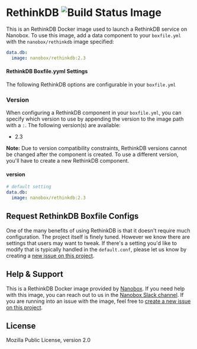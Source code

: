 # RethinkDB ![Build Status Image](https://travis-ci.org/nanobox-io/nanobox-docker-rethinkdb.svg)
This is an RethinkDB Docker image used to launch a RethinkDB service on Nanobox. To use this image, add a data component to your `boxfile.yml` with the `nanobox/rethinkdb` image specified:

```yaml
data.db:
  image: nanobox/rethinkdb:2.3
```

#### RethinkDB Boxfile.yyml Settings
The following RethinkDB options are configurable in your `boxfile.yml`

### Version
When configuring a RethinkDB component in your `boxfile.yml`, you can specify which version to use by appending the version to the image path with a `:`. The following version(s) are available:

- 2.3

**Note:** Due to version compatibility constraints, RethinkDB versions cannot be changed after the component is created. To use a different version, you'll have to create a new RethinkDB component.

#### version
```yaml
# default setting
data.db:
  image: nanobox/rethinkdb:2.3
```

## Request RethinkDB Boxfile Configs
One of the many benefits of using RethinkDB is that it doesn't require much configuration. The project itself is finely tuned. However we know there are settings that users may want to tweak. If there's a setting you'd like to modify that is typically handled in the `default.conf`, please let us know by creating a [new issue on this project](https://github.com/nanobox-io/nanobox-docker-rethinkdb/issues/new).

## Help & Support
This is a RethinkDB Docker image provided by [Nanobox](http://nanobox.io). If you need help with this image, you can reach out to us in the [Nanobox Slack channel](https://nanoboxio.slack.com). If you are running into an issue with the image, feel free to [create a new issue on this project](https://github.com/nanobox-io/nanobox-docker-rethinkdb/issues/new).

## License

Mozilla Public License, version 2.0
